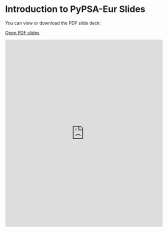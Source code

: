 # Introduction to PyPSA-Eur Slides

You can view or download the PDF slide deck:

[Open PDF slides](slides.pdf)


<div style="text-align: center;">
  <iframe src="https://mozilla.github.io/pdf.js/web/viewer.html?file=https://raw.githubusercontent.com/resilient-project/pypsa-workshop-202506/main/pypsa-workshop-202506/slides.pdf" width="100%" height="600" frameborder="0"></iframe>
</div>
